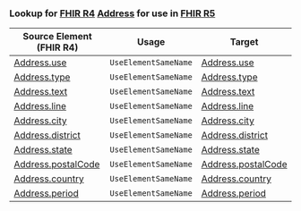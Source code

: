 ### Lookup for [FHIR R4](https://hl7.org/fhir/R4/) [Address](https://hl7.org/fhir/R4/Address.html) for use in [FHIR R5](https://hl7.org/fhir/R5/)

| Source Element (FHIR R4) | Usage | Target |
| -------------- | ----- | ------ |
| [Address.use](https://hl7.org/fhir/R4/Address.html#resource) | `UseElementSameName` | [Address.use](https://hl7.org/fhir/R5/Address.html#resource) |
| [Address.type](https://hl7.org/fhir/R4/Address.html#resource) | `UseElementSameName` | [Address.type](https://hl7.org/fhir/R5/Address.html#resource) |
| [Address.text](https://hl7.org/fhir/R4/Address.html#resource) | `UseElementSameName` | [Address.text](https://hl7.org/fhir/R5/Address.html#resource) |
| [Address.line](https://hl7.org/fhir/R4/Address.html#resource) | `UseElementSameName` | [Address.line](https://hl7.org/fhir/R5/Address.html#resource) |
| [Address.city](https://hl7.org/fhir/R4/Address.html#resource) | `UseElementSameName` | [Address.city](https://hl7.org/fhir/R5/Address.html#resource) |
| [Address.district](https://hl7.org/fhir/R4/Address.html#resource) | `UseElementSameName` | [Address.district](https://hl7.org/fhir/R5/Address.html#resource) |
| [Address.state](https://hl7.org/fhir/R4/Address.html#resource) | `UseElementSameName` | [Address.state](https://hl7.org/fhir/R5/Address.html#resource) |
| [Address.postalCode](https://hl7.org/fhir/R4/Address.html#resource) | `UseElementSameName` | [Address.postalCode](https://hl7.org/fhir/R5/Address.html#resource) |
| [Address.country](https://hl7.org/fhir/R4/Address.html#resource) | `UseElementSameName` | [Address.country](https://hl7.org/fhir/R5/Address.html#resource) |
| [Address.period](https://hl7.org/fhir/R4/Address.html#resource) | `UseElementSameName` | [Address.period](https://hl7.org/fhir/R5/Address.html#resource) |
